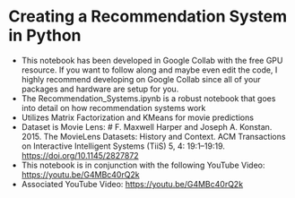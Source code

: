 # Creating a Recommendation System in Python
- This notebook has been developed in Google Collab with the free GPU resource. If you want to follow along and maybe even edit the code, I highly recommend developing on Google Collab since all of your packages and hardware are setup for you.
- The Recommendation_Systems.ipynb is a robust notebook that goes into detail on how recommendation systems work 
- Utilizes Matrix Factorization and KMeans for movie predictions
- Dataset is Movie Lens: # F. Maxwell Harper and Joseph A. Konstan. 2015. The MovieLens Datasets: History and Context. ACM Transactions on Interactive Intelligent Systems (TiiS) 5, 4: 19:1–19:19. <https://doi.org/10.1145/2827872>
- This notebook is in conjunction with the following YouTube Video: https://youtu.be/G4MBc40rQ2k
- Associated YouTube Video: https://youtu.be/G4MBc40rQ2k
